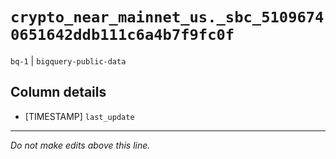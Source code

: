 # `crypto_near_mainnet_us._sbc_51096740651642ddb111c6a4b7f9fc0f`
`bq-1` | `bigquery-public-data`

## Column details
* [TIMESTAMP] `last_update`

-------------------------------------------------------------------------------
*Do not make edits above this line.*
